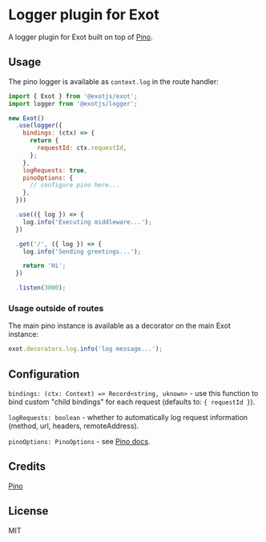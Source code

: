 # Logger plugin for Exot

A logger plugin for Exot built on top of [Pino](https://getpino.io/).

## Usage

The pino logger is available as `context.log` in the route handler:

```js
import { Exot } from '@exotjs/exot';
import logger from '@exotjs/logger';

new Exot()
  .use(logger({
    bindings: (ctx) => {
      return {
        requestId: ctx.requestId,
      };
    },
    logRequests: true,
    pinoOptions: {
      // configure pino here...
    },
  }))

  .use(({ log }) => {
    log.info('Executing middleware...');
  })

  .get('/', ({ log }) => {
    log.info('Sending greetings...');

    return 'Hi';
  })

  .listen(3000);
```

### Usage outside of routes

The main pino instance is available as a decorator on the main Exot instance:

```js
exot.decorators.log.info('log message...');
```

## Configuration

`bindings: (ctx: Context) => Record<string, uknown>` - use this function to bind custom "child bindings" for each request (defaults to: `{ requestId }`).

`logRequests: boolean` - whether to automatically log request information (method, url, headers, remoteAddress).

`pinoOptions: PinoOptions` - see [Pino docs](https://getpino.io/#/docs/api?id=options).

## Credits

[Pino](https://getpino.io/)

## License

MIT